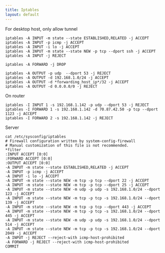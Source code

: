 ```yaml
---
title: Iptables
layout: default
---
```


For desktop host, only allow tunnel

    iptables -A INPUT -m state --state ESTABLISHED,RELATED -j ACCEPT
    iptables -A INPUT -p icmp -j ACCEPT
    iptables -A INPUT -i lo -j ACCEPT
    iptables -A INPUT -m state --state NEW -p tcp --dport ssh -j ACCEPT
    iptables -A INPUT -j REJECT

    iptables -A FORWARD -j DROP

    iptables -A OUTPUT -p udp  --dport 53 -j REJECT
    iptables -A OUTPUT -d 192.168.1.0/24 -j ACCEPT
    iptables -A OUTPUT -d *forwarding_host_ip*/32 -j ACCEPT
    iptables -A OUTPUT -d 0.0.0.0/0 -j REJECT

On router

    iptables -I INPUT 1 -s 192.168.1.142 -p udp --dport 53 -j REJECT
    iptables -I FORWARD 1 -s 192.168.1.142 -d 70.87.42.50 -p tcp --dport 1123 -j ACCEPT
    iptables -I FORWARD 2 -s 192.168.1.142 -j REJECT

Server

    cat /etc/sysconfig/iptables
    # Firewall configuration written by system-config-firewall
    # Manual customization of this file is not recommended.
    *filter
    :INPUT ACCEPT [0:0]
    :FORWARD ACCEPT [0:0]
    :OUTPUT ACCEPT [0:0]
    -A INPUT -m state --state ESTABLISHED,RELATED -j ACCEPT
    -A INPUT -p icmp -j ACCEPT
    -A INPUT -i lo -j ACCEPT
    -A INPUT -m state --state NEW -m tcp -p tcp --dport 22 -j ACCEPT
    -A INPUT -m state --state NEW -m tcp -p tcp --dport 25 -j ACCEPT
    -A INPUT -m state --state NEW -m udp -p udp -s 192.168.1.0/24 --dport 123 -j ACCEPT
    -A INPUT -m state --state NEW -m tcp -p tcp -s 192.168.1.0/24 --dport 139 -j ACCEPT
    -A INPUT -m state --state NEW -m tcp -p tcp --dport 443 -j ACCEPT
    -A INPUT -m state --state NEW -m tcp -p tcp -s 192.168.1.0/24 --dport 445 -j ACCEPT
    -A INPUT -m state --state NEW -m udp -p udp -s 192.168.1.0/24 --dport 514 -j ACCEPT
    -A INPUT -m state --state NEW -m tcp -p tcp -s 192.168.1.0/24 --dport 2049 -j ACCEPT
    -A INPUT -j REJECT --reject-with icmp-host-prohibited
    -A FORWARD -j REJECT --reject-with icmp-host-prohibited
    COMMIT
